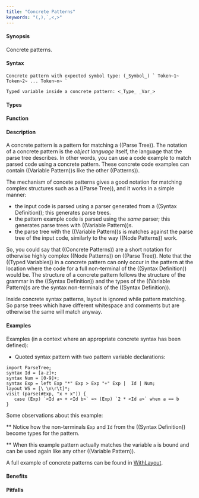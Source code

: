 ```yaml
---
title: "Concrete Patterns"
keywords: "(,),`,<,>"
---
```


#### Synopsis

Concrete patterns.

#### Syntax

```rascal
Concrete pattern with expected symbol type: (_Symbol_) ` Token~1~ Token~2~ ... Token~n~ `
```
```rascal
Typed variable inside a concrete pattern: <_Type_ _Var_>
```

#### Types

#### Function

#### Description

A concrete pattern is a pattern for matching a ((Parse Tree)). The notation of a concrete pattern is the *object language* itself, the language that the parse tree describes. 
In other words, you can use a code example to match parsed code using a concrete pattern. These concrete code examples can contain ((Variable Pattern))s like the other ((Patterns)).

The mechanism of concete patterns gives a good notation for matching complex structures such as a ((Parse Tree)), and it works in a simple manner:
   
   * the input code is parsed using a parser generated from a ((Syntax Definition)); this generates parse trees.
   * the pattern example code is parsed using the *same* parser; this generates parse trees with ((Variable Pattern))s.
   * the parse tree with the ((Variable Pattern))s is matches against the parse tree of the input code, similarly to the way ((Node Patterns)) work.     
 
So, you could say that ((Concrete Patterns)) are a short notation for otherwise highly complex ((Node Patterns)) on ((Parse Tree)).  Note that the ((Typed Variables)) in a concrete pattern can
only occur in the pattern at the location where the code for a full non-terminal of the ((Syntax Definition)) would be. The structure of a concrete pattern follows the structure of the 
grammar in the ((Syntax Definition)) and the types of the ((Variable Pattern))s are the syntax non-terminals of the ((Syntax Definition)).  

Inside concrete syntax patterns, layout is ignored while pattern matching. So parse trees which have different whitespace and comments but are otherwise the same will match anyway.

#### Examples

Examples (in a context where an appropriate concrete syntax has been defined):

*  Quoted syntax pattern with two pattern variable declarations:
```rascal-shell
import ParseTree;
syntax Id = [a-z]+;
syntax Num = [0-9]+;
syntax Exp = left Exp "*" Exp > Exp "+" Exp |  Id | Num;
layout WS = [\ \n\r\t]*;
visit (parse(#Exp, "x + x")) {
   case (Exp) `<Id a> + <Id b>` => (Exp) `2 * <Id a>` when a == b
}
```
Some observations about this example:

** Notice how the non-terminals `Exp` and `Id` from the ((Syntax Definition)) become types for the pattern.

** When this example pattern actually matches the variable `a` is bound and can be used again like any other ((Variable Pattern)). 


A full example of concrete patterns can be found in [WithLayout]((Recipes:Concrete-WithLayout)).

#### Benefits

#### Pitfalls

